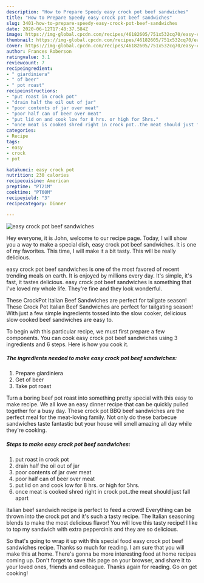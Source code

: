 ```yaml
---
description: "How to Prepare Speedy easy crock pot beef sandwiches"
title: "How to Prepare Speedy easy crock pot beef sandwiches"
slug: 3401-how-to-prepare-speedy-easy-crock-pot-beef-sandwiches
date: 2020-06-12T17:48:37.584Z
image: https://img-global.cpcdn.com/recipes/46182605/751x532cq70/easy-crock-pot-beef-sandwiches-recipe-main-photo.jpg
thumbnail: https://img-global.cpcdn.com/recipes/46182605/751x532cq70/easy-crock-pot-beef-sandwiches-recipe-main-photo.jpg
cover: https://img-global.cpcdn.com/recipes/46182605/751x532cq70/easy-crock-pot-beef-sandwiches-recipe-main-photo.jpg
author: Frances Roberson
ratingvalue: 3.1
reviewcount: 7
recipeingredient:
- " giardiniera"
- " of beer"
- " pot roast"
recipeinstructions:
- "put roast in crock pot"
- "drain half the oil out of jar"
- "poor contents of jar over meat"
- "poor half can of beer over meat"
- "put lid on and cook low for 8 hrs. or high for 5hrs."
- "once meat is cooked shred right in crock pot..the meat should just fall apart"
categories:
- Recipe
tags:
- easy
- crock
- pot

katakunci: easy crock pot 
nutrition: 230 calories
recipecuisine: American
preptime: "PT21M"
cooktime: "PT60M"
recipeyield: "3"
recipecategory: Dinner

---
```



![easy crock pot beef sandwiches](https://img-global.cpcdn.com/recipes/46182605/751x532cq70/easy-crock-pot-beef-sandwiches-recipe-main-photo.jpg)

Hey everyone, it is John, welcome to our recipe page. Today, I will show you a way to make a special dish, easy crock pot beef sandwiches. It is one of my favorites. This time, I will make it a bit tasty. This will be really delicious.

easy crock pot beef sandwiches is one of the most favored of recent trending meals on earth. It is enjoyed by millions every day. It's simple, it's fast, it tastes delicious. easy crock pot beef sandwiches is something that I've loved my whole life. They're fine and they look wonderful.

These CrockPot Italian Beef Sandwiches are perfect for tailgate season! These Crock Pot Italian Beef Sandwiches are perfect for tailgating season! With just a few simple ingredients tossed into the slow cooker, delicious slow cooked beef sandwiches are easy to.


To begin with this particular recipe, we must first prepare a few components. You can cook easy crock pot beef sandwiches using 3 ingredients and 6 steps. Here is how you cook it.

<!--inarticleads1-->

##### The ingredients needed to make easy crock pot beef sandwiches:

1. Prepare  giardiniera
1. Get  of beer
1. Take  pot roast


Turn a boring beef pot roast into something pretty special with this easy to make recipe. We all love an easy dinner recipe that can be quickly pulled together for a busy day. These crock pot BBQ beef sandwiches are the perfect meal for the meat-loving family. Not only do these barbecue sandwiches taste fantastic but your house will smell amazing all day while they&#39;re cooking. 

<!--inarticleads2-->

##### Steps to make easy crock pot beef sandwiches:

1. put roast in crock pot
1. drain half the oil out of jar
1. poor contents of jar over meat
1. poor half can of beer over meat
1. put lid on and cook low for 8 hrs. or high for 5hrs.
1. once meat is cooked shred right in crock pot..the meat should just fall apart


Italian beef sandwich recipe is perfect to feed a crowd! Everything can be thrown into the crock pot and it&#39;s such a tasty recipe. The Italian seasoning blends to make the most delicious flavor! You will love this tasty recipe! I like to top my sandwich with extra peppercinis and they are so delicious. 

So that's going to wrap it up with this special food easy crock pot beef sandwiches recipe. Thanks so much for reading. I am sure that you will make this at home. There's gonna be more interesting food at home recipes coming up. Don't forget to save this page on your browser, and share it to your loved ones, friends and colleague. Thanks again for reading. Go on get cooking!
